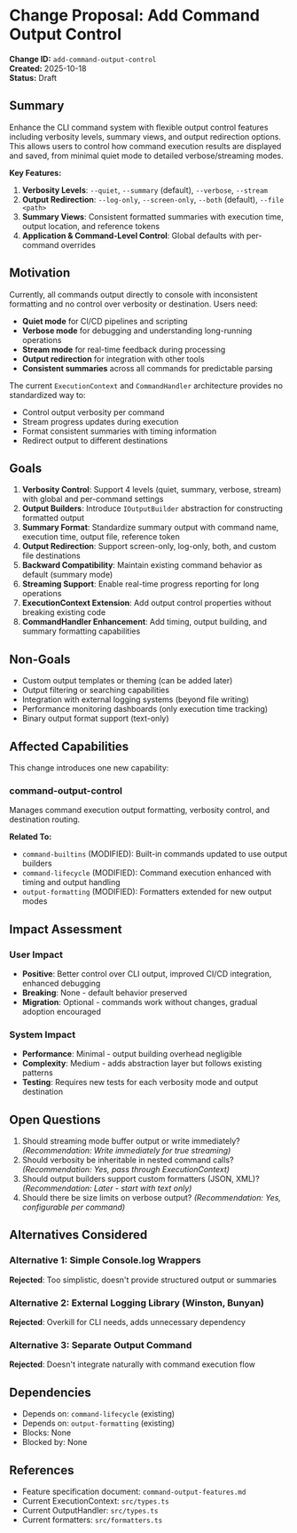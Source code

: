 # Change Proposal: Add Command Output Control

**Change ID:** `add-command-output-control`  
**Created:** 2025-10-18  
**Status:** Draft

## Summary

Enhance the CLI command system with flexible output control features including verbosity levels, summary views, and output redirection options. This allows users to control how command execution results are displayed and saved, from minimal quiet mode to detailed verbose/streaming modes.

**Key Features:**
1. **Verbosity Levels**: `--quiet`, `--summary` (default), `--verbose`, `--stream`
2. **Output Redirection**: `--log-only`, `--screen-only`, `--both` (default), `--file <path>`
3. **Summary Views**: Consistent formatted summaries with execution time, output location, and reference tokens
4. **Application & Command-Level Control**: Global defaults with per-command overrides

## Motivation

Currently, all commands output directly to console with inconsistent formatting and no control over verbosity or destination. Users need:
- **Quiet mode** for CI/CD pipelines and scripting
- **Verbose mode** for debugging and understanding long-running operations
- **Stream mode** for real-time feedback during processing
- **Output redirection** for integration with other tools
- **Consistent summaries** across all commands for predictable parsing

The current `ExecutionContext` and `CommandHandler` architecture provides no standardized way to:
- Control output verbosity per command
- Stream progress updates during execution
- Format consistent summaries with timing information
- Redirect output to different destinations

## Goals

1. **Verbosity Control**: Support 4 levels (quiet, summary, verbose, stream) with global and per-command settings
2. **Output Builders**: Introduce `IOutputBuilder` abstraction for constructing formatted output
3. **Summary Format**: Standardize summary output with command name, execution time, output file, reference token
4. **Output Redirection**: Support screen-only, log-only, both, and custom file destinations
5. **Backward Compatibility**: Maintain existing command behavior as default (summary mode)
6. **Streaming Support**: Enable real-time progress reporting for long operations
7. **ExecutionContext Extension**: Add output control properties without breaking existing code
8. **CommandHandler Enhancement**: Add timing, output building, and summary formatting capabilities

## Non-Goals

- Custom output templates or theming (can be added later)
- Output filtering or searching capabilities
- Integration with external logging systems (beyond file writing)
- Performance monitoring dashboards (only execution time tracking)
- Binary output format support (text-only)

## Affected Capabilities

This change introduces one new capability:

### **command-output-control**
Manages command execution output formatting, verbosity control, and destination routing.

**Related To:**
- `command-builtins` (MODIFIED): Built-in commands updated to use output builders
- `command-lifecycle` (MODIFIED): Command execution enhanced with timing and output handling
- `output-formatting` (MODIFIED): Formatters extended for new output modes

## Impact Assessment

### User Impact
- **Positive**: Better control over CLI output, improved CI/CD integration, enhanced debugging
- **Breaking**: None - default behavior preserved
- **Migration**: Optional - commands work without changes, gradual adoption encouraged

### System Impact
- **Performance**: Minimal - output building overhead negligible
- **Complexity**: Medium - adds abstraction layer but follows existing patterns
- **Testing**: Requires new tests for each verbosity mode and output destination

## Open Questions

1. Should streaming mode buffer output or write immediately? *(Recommendation: Write immediately for true streaming)*
2. Should verbosity be inheritable in nested command calls? *(Recommendation: Yes, pass through ExecutionContext)*
3. Should output builders support custom formatters (JSON, XML)? *(Recommendation: Later - start with text only)*
4. Should there be size limits on verbose output? *(Recommendation: Yes, configurable per command)*

## Alternatives Considered

### Alternative 1: Simple Console.log Wrappers
**Rejected**: Too simplistic, doesn't provide structured output or summaries

### Alternative 2: External Logging Library (Winston, Bunyan)
**Rejected**: Overkill for CLI needs, adds unnecessary dependency

### Alternative 3: Separate Output Command
**Rejected**: Doesn't integrate naturally with command execution flow

## Dependencies

- Depends on: `command-lifecycle` (existing)
- Depends on: `output-formatting` (existing)
- Blocks: None
- Blocked by: None

## References

- Feature specification document: `command-output-features.md`
- Current ExecutionContext: `src/types.ts`
- Current OutputHandler: `src/types.ts`
- Current formatters: `src/formatters.ts`
